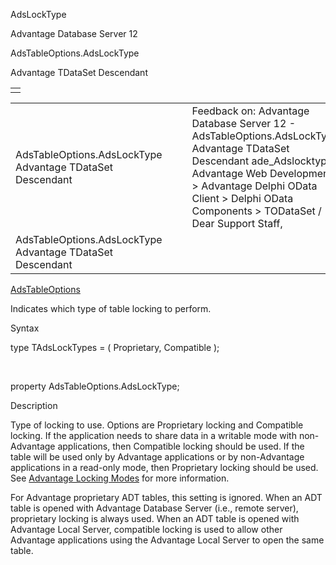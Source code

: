 AdsLockType




Advantage Database Server 12  

AdsTableOptions.AdsLockType

Advantage TDataSet Descendant

|  |
| --- |
|  |

|  |  |  |  |  |
| --- | --- | --- | --- | --- |
| AdsTableOptions.AdsLockType  Advantage TDataSet Descendant |  |  | Feedback on: Advantage Database Server 12 - AdsTableOptions.AdsLockType Advantage TDataSet Descendant ade\_Adslocktype Advantage Web Development > Advantage Delphi OData Client > Delphi OData Components > TODataSet / Dear Support Staff, |  |
| AdsTableOptions.AdsLockType  Advantage TDataSet Descendant |  |  |  |  |

[AdsTableOptions](ade_adstableoptions.htm)

Indicates which type of table locking to perform.

Syntax

type TAdsLockTypes = ( Proprietary, Compatible );

 

property AdsTableOptions.AdsLockType;

Description

Type of locking to use. Options are Proprietary locking and Compatible locking. If the application needs to share data in a writable mode with non-Advantage applications, then Compatible locking should be used. If the table will be used only by Advantage applications or by non-Advantage applications in a read-only mode, then Proprietary locking should be used. See [Advantage Locking Modes](master_advantage_locking_modes.htm) for more information.

For Advantage proprietary ADT tables, this setting is ignored. When an ADT table is opened with Advantage Database Server (i.e., remote server), proprietary locking is always used. When an ADT table is opened with Advantage Local Server, compatible locking is used to allow other Advantage applications using the Advantage Local Server to open the same table.